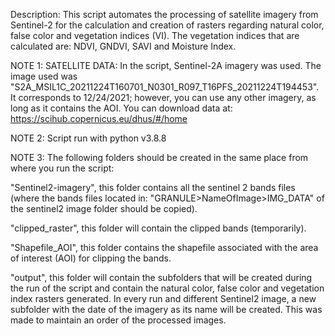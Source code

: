 Description: This script automates the processing of satellite imagery from Sentinel-2 for the calculation and creation of rasters regarding natural color, false color and
vegetation indices (VI). The vegetation indices that are calculated are: NDVI, GNDVI, SAVI and Moisture Index.

NOTE 1: SATELLITE DATA: In the script, Sentinel-2A imagery was used. The image used was "S2A_MSIL1C_20211224T160701_N0301_R097_T16PFS_20211224T194453". It corresponds to 12/24/2021; however, you can use any other imagery, as long as it contains the AOI.
You can download data at: https://scihub.copernicus.eu/dhus/#/home

NOTE 2: Script run with python v3.8.8

NOTE 3: The following folders should be created in the same place from where you run the script:

"Sentinel2-imagery", this folder contains all the sentinel 2 bands files (where the bands files located in: "GRANULE>NameOfImage>IMG_DATA" of the sentinel2 image folder should be copied).

"clipped_raster", this folder will contain the clipped bands (temporarily).

"Shapefile_AOI", this folder contains the shapefile associated with the area of interest (AOI) for clipping the bands.

"output", this folder will contain the subfolders that will be created during the run of the script and contain the natural color, false color and vegetation index rasters generated. In every run and different Sentinel2 image, a new subfolder with the date of the imagery as its name will be created. This was made to maintain an order of the processed images.


